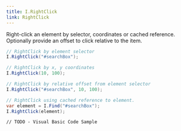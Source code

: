 ```yaml
---
title: I.RightClick
link: RightClick
---
```

Right-click an element by selector, coordinates or cached reference. Optionally provide an offset to click relative to the item.

```csharp
// RightClick by element selector
I.RightClick("#searchBox");

// RightClick by x, y coordinates
I.RightClick(10, 100);

// RightClick by relative offset from element selector
I.RightClick("#searchBox", 10, 100);

// RightClick using cached reference to element.
var element = I.Find("#searchBox");
I.RightClick(element);
```
```vbnet
// TODO - Visual Basic Code Sample
```